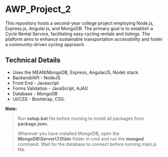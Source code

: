 # AWP_Project_2
 This repository hosts a second-year college project employing Node.js, Express.js, Angular.js, and MongoDB. The primary goal is to establish a Cycle Rental Service, facilitating easy cycling rentals and listings. The platform aims to enhance sustainable transportation accessibility and foster a community-driven cycling approach.

## Technical Details
- Uses the MEAN(MongoDB, Express, AngularJS, Node) stack.
- Backend/API - NodeJS
- Front End - Javascript
- Forms Validation - JavaScript, AJAX
- Database - MongoDB
- UI/CSS - Bootstrap, CSS.


**Note:**
> Run **setup.bat** file before running to install all packages from __package.json.__

> Wherever you have installed MongoDB, open the **MongoDB\Server\7.0\bin** folder in cmd and run the __mongod__ command. Wait for the database to connect before running main.js file.

